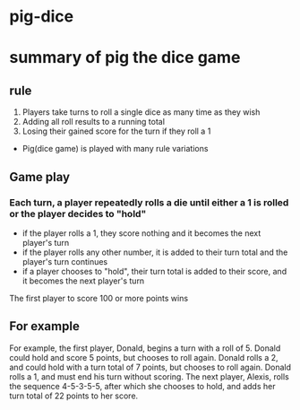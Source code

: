 # pig-dice


# summary of pig the dice game

## rule

1. Players take turns to roll a single dice as many time as they wish
2. Adding all roll results to a running total
3. Losing their gained score for the turn if they roll a 1

- Pig(dice game) is played with many rule variations 


## Game play

### Each turn, a player repeatedly rolls a die until either a 1 is rolled or the player decides to "hold"
- if the player rolls a 1, they score nothing and it becomes the next player's turn
- if the player rolls any other number, it is added to their turn total and the player's turn continues
- if a player chooses to "hold", their turn total is added to their score, and it becomes the next player's turn

The first player to score 100 or more points wins

## For example

For example, the first player, Donald, begins a turn with a roll of 5. Donald could hold and score 5 points, but chooses to roll again. Donald rolls a 2, and could hold with a turn total of 7 points, but chooses to roll again. Donald rolls a 1, and must end his turn without scoring. The next player, Alexis, rolls the sequence 4-5-3-5-5, after which she chooses to hold, and adds her turn total of 22 points to her score.
